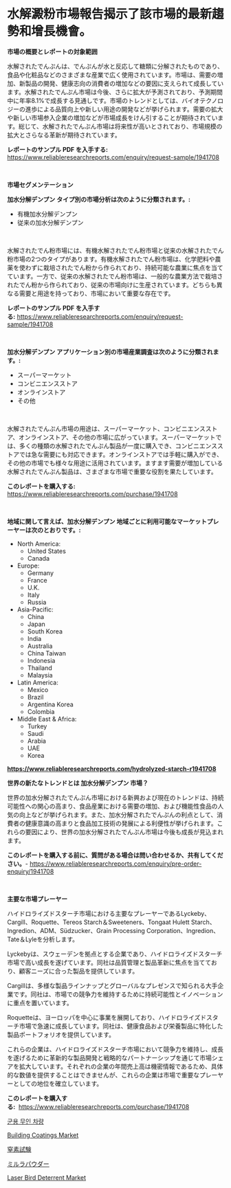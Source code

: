 <p><h1>水解澱粉市場報告揭示了該市場的最新趨勢和增長機會。</h1></p><p><strong>市場の概要とレポートの対象範囲</strong></p>
<p><p>水解されたでんぷんは、でんぷんが水と反応して糖類に分解されたものであり、食品や化粧品などのさまざまな産業で広く使用されています。市場は、需要の増加、新製品の開発、健康志向の消費者の増加などの要因に支えられて成長しています。水解されたでんぷん市場は今後、さらに拡大が予測されており、予測期間中に年率8.1%で成長する見通しです。市場のトレンドとしては、バイオテクノロジーの進歩による品質向上や新しい用途の開発などが挙げられます。需要の拡大や新しい市場参入企業の増加などが市場成長をけん引することが期待されています。総じて、水解されたでんぷん市場は将来性が高いとされており、市場規模の拡大とさらなる革新が期待されています。</p></p>
<p><strong>レポートのサンプル PDF を入手する:</strong> <a href="https://www.reliableresearchreports.com/enquiry/request-sample/1941708">https://www.reliableresearchreports.com/enquiry/request-sample/1941708</a></p>
<p>&nbsp;</p>
<p><strong>市場セグメンテーション</strong></p>
<p><strong>加水分解デンプン タイプ別の市場分析は次のように分類されます。:</strong></p>
<p><ul><li>有機加水分解デンプン</li><li>従来の加水分解デンプン</li></ul></p>
<p>&nbsp;</p>
<p><p>水解されたでん粉市場には、有機水解されたでん粉市場と従来の水解されたでん粉市場の2つのタイプがあります。有機水解されたでん粉市場は、化学肥料や農薬を使わずに栽培されたでん粉から作られており、持続可能な農業に焦点を当てています。一方で、従来の水解されたでん粉市場は、一般的な農業方法で栽培されたでん粉から作られており、従来の市場向けに生産されています。どちらも異なる需要と用途を持っており、市場において重要な存在です。</p></p>
<p><strong>レポートのサンプル PDF を入手する:</strong>&nbsp;<a href="https://www.reliableresearchreports.com/enquiry/request-sample/1941708">https://www.reliableresearchreports.com/enquiry/request-sample/1941708</a></p>
<p>&nbsp;</p>
<p><strong> 加水分解デンプン アプリケーション別の市場産業調査は次のように分類されます。:</strong></p>
<p><ul><li>スーパーマーケット</li><li>コンビニエンスストア</li><li>オンラインストア</li><li>その他</li></ul></p>
<p>&nbsp;</p>
<p><p>水解されたでんぷん市場の用途は、スーパーマーケット、コンビニエンスストア、オンラインストア、その他の市場に広がっています。スーパーマーケットでは、多くの種類の水解されたでんぷん製品が一度に購入でき、コンビニエンスストアでは急な需要にも対応できます。オンラインストアでは手軽に購入ができ、その他の市場でも様々な用途に活用されています。ますます需要が増加している水解されたでんぷん製品は、さまざまな市場で重要な役割を果たしています。</p></p>
<p><strong>このレポートを購入する:</strong>&nbsp; <a href="https://www.reliableresearchreports.com/purchase/1941708">https://www.reliableresearchreports.com/purchase/1941708</a></p>
<p>&nbsp;</p>
<p><strong>地域に関して言えば、加水分解デンプン 地域ごとに利用可能なマーケットプレーヤーは次のとおりです。:</strong></p>
<p><ul>
    <li>
        North America:
        <ul>
            <li>United States</li>
            <li>Canada</li>
        </ul>
    </li>
    <li>
        Europe:
        <ul>
            <li>Germany</li>
            <li>France</li>
            <li>U.K.</li>
            <li>Italy</li>
            <li>Russia</li>
        </ul>
    </li>
    <li>
        Asia-Pacific:
        <ul>
            <li>China</li>
            <li>Japan</li>
            <li>South Korea</li>
            <li>India</li>
            <li>Australia</li>
            <li>China Taiwan</li>
            <li>Indonesia</li>
            <li>Thailand</li>
            <li>Malaysia</li>
        </ul>
    </li>
    <li>
        Latin America:
        <ul>
            <li>Mexico</li>
            <li>Brazil</li>
            <li>Argentina Korea</li>
            <li>Colombia</li>
        </ul>
    </li>
    <li>
        Middle East & Africa:
        <ul>
            <li>Turkey</li>
            <li>Saudi</li>
            <li>Arabia</li>
            <li>UAE</li>
            <li>Korea</li>
        </ul>
    </li>
    </ul></p>
<p><strong><a href="https://www.reliableresearchreports.com/hydrolyzed-starch-r1941708">https://www.reliableresearchreports.com/hydrolyzed-starch-r1941708</a></strong>&nbsp;</p>
<p><strong>世界の新たなトレンドとは 加水分解デンプン 市場？</strong></p>
<p><p>世界の加水分解されたでんぷん市場における新興および現在のトレンドは、持続可能性への関心の高まり、食品産業における需要の増加、および機能性食品の人気の向上などが挙げられます。また、加水分解されたでんぷんの利点として、消費者の健康意識の高まりと食品加工技術の発展による利便性が挙げられます。これらの要因により、世界の加水分解されたでんぷん市場は今後も成長が見込まれます。</p></p>
<p><strong>このレポートを購入する前に、質問がある場合は問い合わせるか、共有してください。</strong>- <a href="https://www.reliableresearchreports.com/enquiry/pre-order-enquiry/1941708">https://www.reliableresearchreports.com/enquiry/pre-order-enquiry/1941708</a></p>
<p>&nbsp;</p>
<p><strong>主要な市場プレーヤー</strong></p>
<p><p>ハイドロライズドスターチ市場における主要なプレーヤーであるLyckeby、Cargill、Roquette、Tereos Starch＆Sweeteners、Tongaat Hulett Starch、Ingredion、ADM、Südzucker、Grain Processing Corporation、Ingredion、Tate＆Lyleを分析します。</p><p>Lyckebyは、スウェーデンを拠点とする企業であり、ハイドロライズドスターチ市場で高い成長を遂げています。同社は品質管理と製品革新に焦点を当てており、顧客ニーズに合った製品を提供しています。</p><p>Cargillは、多様な製品ラインナップとグローバルなプレゼンスで知られる大手企業です。同社は、市場での競争力を維持するために持続可能性とイノベーションに重点を置いています。</p><p>Roquetteは、ヨーロッパを中心に事業を展開しており、ハイドロライズドスターチ市場で急速に成長しています。同社は、健康食品および栄養製品に特化した製品ポートフォリオを提供しています。</p><p>これらの企業は、ハイドロライズドスターチ市場において競争力を維持し、成長を遂げるために革新的な製品開発と戦略的なパートナーシップを通じて市場シェアを拡大しています。それぞれの企業の年間売上高は機密情報であるため、具体的な数値を提供することはできませんが、これらの企業は市場で重要なプレーヤーとしての地位を確立しています。</p></p>
<p><strong>このレポートを購入する:</strong>&nbsp;&nbsp;<a href="https://www.reliableresearchreports.com/purchase/1941708">https://www.reliableresearchreports.com/purchase/1941708</a></p>
<p><p><a href="https://github.com/OwenHamiytll568745/Market-Research-Report-List-1/blob/main/641998925417.md">군용 무인 차량</a></p><p><a href="https://issuu.com/reportprime-2/docs/building-coatings-market-size-2030.pptx">Building Coatings Market</a></p><p><a href="https://github.com/dandier2003/Market-Research-Report-List-1/blob/main/412049727918.md">窒素試験</a></p><p><a href="https://github.com/lily-u-genius/Market-Research-Report-List-1/blob/main/952147927919.md">ミルラパウダー</a></p><p><a href="https://github.com/dringals/Market-Research-Report-List-3/blob/main/laser-bird-deterrent-market.md">Laser Bird Deterrent Market</a></p></p>